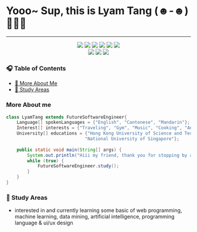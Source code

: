# Yooo~ Sup, this is Lyam Tang (*☻-☻*) 🧑🏻‍💻

---

<div align="center">
<img src="https://img.shields.io/badge/Code-Java-informational?style=flat&logo=java">
<img src="https://img.shields.io/badge/Code-C%2B%2B-informational?style=flat&logo=cplusplus&logoColor=%23659ad2">
<img src="https://img.shields.io/badge/Code-Python-informational?style=flat&logo=python">
<img src="https://img.shields.io/badge/Code-Go-informational?style=flat&logo=go">
<img src="https://img.shields.io/badge/Code-Scala3-informational?style=flat&logo=scala&logoColor=%23d23423&color=%23d23423">
<img src="https://img.shields.io/badge/Code-MySQL-Informational?logo=mysql&color=blue"><br>
<img src="https://img.shields.io/badge/Tool-Vim-informational?style=flat&logo=vim&logoColor=%237eb450&color=%237eb450">
<img src="https://img.shields.io/badge/Tool-Hammerspoon-Informational?color=%23FFCE1B">
<img src="https://img.shields.io/badge/Tool-Git-Informational?logo=git&color=%23f15024">
</div>

### 🎧 Table of Contents

- [🪪 More About Me](#moreaboutme)
- [📑 Study Areas](#studyareas)

### More About me <a name="moreaboutme"></a>
```java
class LyamTang extends FutureSoftwareEngineer{
    Language[] spokenLanguages = {"English", "Cantonese", "Mandarin"};
    Interest[] interests = {"Traveling", "Gym", "Music", "Cooking", "Anime"};
    University[] educations = {"Hong Kong University of Science and Technology", 
                              "National University of Singapore"};
    
    public static void main(String[] args) {
        System.out.println("Hiii my friend, thank you for stopping by and wish you a good day! :)");
        while (true) {
            FutureSoftwareEngineer.study();
        }
    }
}
```

### 📑 Study Areas <a name="studyareas"></a>

- interested in and currently learning some basic of web programming, machine learning, data mining, artificial intelligence, programming language & ui/ux design
